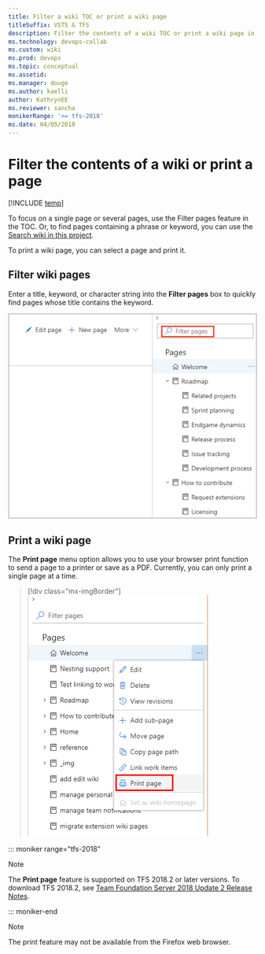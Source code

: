 ```yaml
---
title: Filter a wiki TOC or print a wiki page
titleSuffix: VSTS & TFS 
description: Filter the contents of a wiki TOC or print a wiki page in Visual Studio Team Services & Team Foundation Server 
ms.technology: devops-collab
ms.custom: wiki
ms.prod: devops
ms.topic: conceptual
ms.assetid:
ms.manager: douge
ms.author: kaelli
author: KathrynEE
ms.reviewer: sancha
monikerRange: '>= tfs-2018'
ms.date: 04/05/2018  
---
```


# Filter the contents of a wiki or print a page 

[!INCLUDE [temp](../../_shared/version-vsts-tfs-2018.md)]

To focus on a single page or several pages, use the Filter pages feature in the TOC. Or, to find pages containing a phrase or keyword, you can use the [Search wiki in this project](search-wiki.md). 

To print a wiki page, you can select a page and print it.  

## Filter wiki pages

Enter a title, keyword, or character string into the **Filter pages** box to quickly find pages whose title contains the keyword.    
 
<img src="_img/wiki/filter-box.png" alt="Make a page the home page" style="border: 1px solid #C3C3C3;" />


<a id="print-page"></a>
## Print a wiki page

The **Print page** menu option allows you to use your browser print function to send a page to a printer or save as a PDF. Currently, you can only print a single page at a time. 

> [!div class="mx-imgBorder"]  
> ![Upload files to a folder option](_img/wiki/print-page.png)

::: moniker range="tfs-2018"
> [!NOTE]  
> The **Print page** feature is supported on TFS 2018.2 or later versions. To download TFS 2018.2, see [Team Foundation Server 2018 Update 2 Release Notes](https://docs.microsoft.com/visualstudio/releasenotes/tfs2018-update2). 

::: moniker-end

> [!NOTE]  
> The print feature may not be available from the Firefox web browser.  